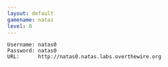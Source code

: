 ```yaml
---
layout: default
gamename: natas
level: 0
---
```

    Username: natas0
    Password: natas0
    URL:      http://natas0.natas.labs.overthewire.org
